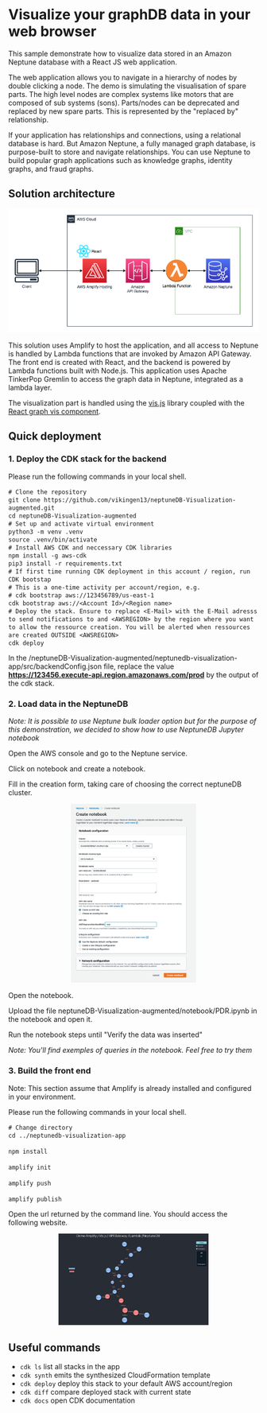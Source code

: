 # Visualize your graphDB data in your web browser

This sample demonstrate how to visualize data stored in an Amazon Neptune database with a React JS web application.

The web application allows you to navigate in a hierarchy of nodes by double clicking a node. The demo is simulating the visualisation of spare parts. The high level nodes are complex systems like motors that are composed of sub systems (sons). Parts/nodes can be deprecated and replaced by new spare parts. This is represented by the "replaced by" relationship.

If your application has relationships and connections, using a relational database is hard. But Amazon Neptune, a fully managed graph database, is purpose-built to store and navigate relationships. You can use Neptune to build popular graph applications such as knowledge graphs, identity graphs, and fraud graphs.

## Solution architecture

![Architecture overview](images/Archi.drawio.png)

This solution uses Amplify to host the application, and all access to Neptune is handled by Lambda functions that are invoked by Amazon API Gateway. The front end is created with React, and the backend is powered by Lambda functions built with Node.js. This application uses Apache TinkerPop Gremlin to access the graph data in Neptune, integrated as a lambda layer.

The visualization part is handled using the [vis.js](https://visjs.org) library coupled with the [React graph vis component](https://www.npmjs.com/package/react-vis-network-graph).


## Quick deployment

### **1. Deploy the CDK stack for the backend**

Please run the following commands in your local shell.

``` shell
# Clone the repository 
git clone https://github.com/vikingen13/neptuneDB-Visualization-augmented.git
cd neptuneDB-Visualization-augmented
# Set up and activate virtual environment
python3 -m venv .venv
source .venv/bin/activate 
# Install AWS CDK and neccessary CDK libraries
npm install -g aws-cdk
pip3 install -r requirements.txt   
# If first time running CDK deployment in this account / region, run CDK bootstap
# This is a one-time activity per account/region, e.g. 
# cdk bootstrap aws://123456789/us-east-1
cdk bootstrap aws://<Account Id>/<Region name>
# Deploy the stack. Ensure to replace <E-Mail> with the E-Mail adresss to send notifications to and <AWSREGION> by the region where you want to allow the ressource creation. You will be alerted when ressources are created OUTSIDE <AWSREGION>
cdk deploy
```

In the /neptuneDB-Visualization-augmented/neptunedb-visualization-app/src/backendConfig.json file, replace the value **https://123456.execute-api.region.amazonaws.com/prod** by the output of the cdk stack.

### **2. Load data in the NeptuneDB**  

*Note: It is possible to use Neptune bulk loader option but for the purpose of this demonstration, we decided to show how to use NeptuneDB Jupyter notebook*

Open the AWS console and go to the Neptune service.

Click on notebook and create a notebook.

Fill in the creation form, taking care of choosing the correct neptuneDB cluster.
<div style="width: 50%; height: 50%; margin: auto">

![nb creation form](images/notebook-creation-form.png)
</div>

Open the notebook.

Upload the file neptuneDB-Visualization-augmented/notebook/PDR.ipynb in the notebook and open it.

Run the notebook steps until "Verify the data was inserted"

*Note: You'll find exemples of queries in the notebook. Feel free to try them*

### **3. Build the front end** 

Note: This section assume that Amplify is already installed and configured in your environment.

Please run the following commands in your local shell.

``` shell
# Change directory
cd ../neptunedb-visualization-app

npm install

amplify init

amplify push

amplify publish

```

Open the url returned by the command line. You should access the following website.

<div style="width: 60%; height: 60%; margin: auto">

![nb creation form](images/website.png)
</div>


## Useful commands

 * `cdk ls`          list all stacks in the app
 * `cdk synth`       emits the synthesized CloudFormation template
 * `cdk deploy`      deploy this stack to your default AWS account/region
 * `cdk diff`        compare deployed stack with current state
 * `cdk docs`        open CDK documentation
